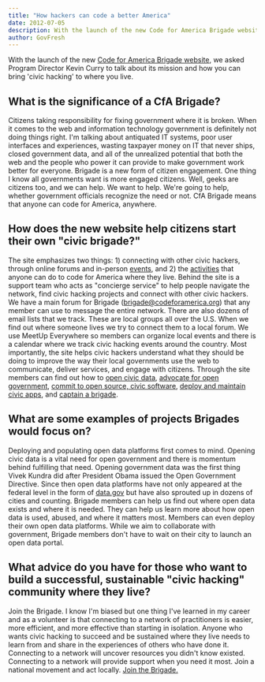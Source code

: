 ```yaml
---
title: "How hackers can code a better America"
date: 2012-07-05
description: With the launch of the new Code for America Brigade website, we asked Program Director Kevin Curry to talk about its mission and how you can bring ‘civic hacking’ to where you live.
author: GovFresh
---
```




With the launch of the new <a href="http://brigade.codeforamerica.org">Code for America Brigade website</a>, we asked Program Director Kevin Curry to talk about its mission and how you can bring 'civic hacking' to where you live.

<h2>What is the significance of a CfA Brigade?</h2>

Citizens taking responsibility for fixing government where it is broken. When it comes to the web and information technology government is definitely not doing things right. I'm talking about antiquated IT systems, poor user interfaces and experiences, wasting taxpayer money on IT that never ships, closed government data, and all of the unrealized potential that both the web and the people who power it can provide to make government work better for everyone. Brigade is a new form of citizen engagement. One thing I know all governments want is more engaged citizens. Well, geeks are citizens too, and we can help. We want to help. We're going to help, whether government officials recognize the need or not. CfA Brigade means that anyone can code for America, anywhere.

<h2>How does the new website help citizens start their own "civic brigade?"</h2>

The site emphasizes two things: 1) connecting with other civic hackers, through online forums and in-person <a href="http://brigade.codeforamerica.org/pages/events">events</a>, and 2) the <a href="http://brigade.codeforamerica.org/pages/activities">activities</a> that anyone can do to code for America where they live. Behind the site is a support team who acts as "concierge service" to help people navigate the network, find civic hacking projects and connect with other civic hackers. We have a main forum for Brigade (<a href="mailto:brigade@codeforamerica.org">brigade@codeforamerica.org</a>) that any member can use to message the entire network. There are also dozens of email lists that we track. These are local groups all over the U.S. When we find out where someone lives we try to connect them to a local forum. We use MeetUp Everywhere so members can organize local events and there is a calendar where we track civic hacking events around the country. Most importantly, the site helps civic hackers understand what they should be doing to improve the way their local governments use the web to communicate, deliver services, and engage with citizens. Through the site members can find out how to <a href="http://brigade.codeforamerica.org/pages/opendata">open civic data</a>, <a href="http://brigade.codeforamerica.org/pages/ogi">advocate for open government</a>, <a href="http://brigade.codeforamerica.org/pages/opensource">commit to open source, civic software</a>, <a href="http://brigade.codeforamerica.org/pages/apps">deploy and maintain civic apps</a>, and <a href="http://brigade.codeforamerica.org/pages/captain">captain a brigade</a>.

<h2>What are some examples of projects Brigades would focus on?</h2>

Deploying and populating open data platforms first comes to mind. Opening civic data is a vital need for open government and there is momentum behind fulfilling that need. Opening government data was the first thing Vivek Kundra did after President Obama issued the Open Government Directive. Since then open data platforms have not only appeared at the federal level in the form of <a href="http://data.gov">data.gov</a> but have also sprouted up in dozens of cities and counting. Brigade members can help us find out where open data exists and where it is needed. They can help us learn more about how open data is used, abused, and where it matters most. Members can even deploy their own open data platforms. While we aim to collaborate with government, Brigade members don't have to wait on their city to launch an open data portal.

<h2>What advice do you have for those who want to build a successful, sustainable "civic hacking" community where they live?</h2>

Join the Brigade. I know I'm biased but one thing I've learned in my career and as a volunteer is that connecting to a network of practitioners is easier, more efficient, and more effective than starting in isolation. Anyone who wants civic hacking to succeed and be sustained where they live needs to learn from and share in the experiences of others who have done it. Connecting to a network will uncover resources you didn't know existed. Connecting to a network will provide support when you need it most. Join a national movement and act locally. <a href="http://brigade.codeforamerica.org">Join the Brigade.</a>

